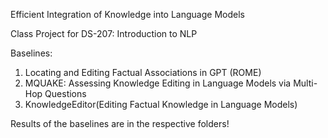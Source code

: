 Efficient Integration of Knowledge into Language Models

Class Project for DS-207: Introduction to NLP


Baselines:
1. Locating and Editing Factual Associations in GPT (ROME)
2. MQUAKE: Assessing Knowledge Editing in Language Models via Multi-Hop Questions
3. KnowledgeEditor(Editing Factual Knowledge in Language Models)

Results of the baselines are in the respective folders!
